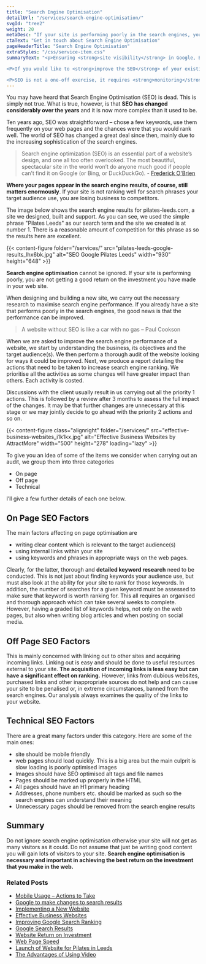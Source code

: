 ```yaml
---
title: "Search Engine Optimisation"
detailUrl: "/services/search-engine-optimisation/"
svgId: "tree2"
weight: 20
metaDesc: "If your site is performing poorly in the search engines, you are not getting a good return on the investment you have made in your web site."
ctaText: "Get in touch about Search Engine Optimisation"
pageHeaderTitle: "Search Engine Optimisation"
extraStyles: "/css/service-item.css"
summaryText: "<p>Ensuring <strong>site visibility</strong> in Google, Bing and other search engines is a priority for organisations. These days, search engine optimisation is far more than just matching keywords and acquiring incoming links. Many more factors have a significant bearing on where your site will be positioned in the search results for a given phrase.</p>

<P>If you would like to <strong>improve the SEO</strong> of your existing website, we can examine your site and make recommendations for improvement. These suggestions will cover ‘on page’ factors such as the content and technical elements as well as ‘off page’ aspects such as links and social media.</p>

<P>SEO is not a one-off exercise, it requires <strong>monitoring</strong> so that changes to search algorithms and the improvement of competitor sites are recognised and appropriate, timely action is taken.</p>"
---
```


You may have heard that Search Engine Optimisation (SEO) is dead. This is simply not true. What is true, however, is that **SEO has changed considerably over the years** and it is now more complex than it used to be.

Ten years ago, SEO was straightforward – chose a few keywords, use them frequently on your web pages and the chances were that you would rank well. The world of SEO has changed a great deal since then, mainly due to the increasing sophistication of the search engines.

> Search engine optimization (SEO) is an essential part of a website’s design, and one all too often overlooked. The most beautiful, spectacular site in the world won’t do anyone much good if people can’t find it on Google (or Bing, or DuckDuckGo). - [Frederick O'Brien](https://www.smashingmagazine.com/search-engine-optimization-checklist/)

**Where your pages appear in the search engine results, of course, still matters enormously**. If your site is not ranking well for search phrases your target audience use, you are losing business to competitors.

The image below shows the search engine results for pilates-leeds.com, a site we designed, built and support. As you can see, we used the simple phrase "Pilates Leeds" as our search term and the site we created is at number 1. There is a reasonable amount of competition for this phrase as so the results here are excellent.

{{< content-figure folder="/services/" src="pilates-leeds-google-results_lhx6bk.jpg" alt="SEO Google Pilates Leeds" width="930" height="648" >}}

**Search engine optimisation** cannot be ignored. If your site is performing poorly, you are not getting a good return on the investment you have made in your web site.

When designing and building a new site, we carry out the necessary research to maximise search engine performance. If you already have a site that performs poorly in the search engines, the good news is that the performance can be improved.

> A website without SEO is like a car with no gas – Paul Cookson

When we are asked to improve the search engine performance of a website, we start by understanding the business, its objectives and the target audience(s). We then perform a thorough audit of the website looking for ways it could be improved. Next, we produce a report detailing the actions that need to be taken to increase search engine ranking. We prioritise all the activities as some changes will have greater impact than others. Each activity is costed.

Discussions with the client usually result in us carrying out all the priority 1 actions. This is followed by a review after 3 months to assess the full impact of the changes. It may be that further changes are unnecessary at this stage or we may jointly decide to go ahead with the priority 2 actions and so on.

{{< content-figure class="alignright" folder="/services/" src="effective-business-websites_i1k1kx.jpg" alt="Effective Business Websites by AttractMore" width="500" height="278" loading="lazy" >}}

To give you an idea of some of the items we consider when carrying out an audit, we group them into three categories

- On page
- Off page
- Technical

I’ll give a few further details of each one below.

## On Page SEO Factors

The main factors affecting on page optimisation are

- writing clear content which is relevant to the target audience(s)
- using internal links within your site
- using keywords and phrases in appropriate ways on the web pages.

Clearly, for the latter, thorough and **detailed keyword research** need to be conducted. This is not just about finding keywords your audience use, but must also look at the ability for your site to rank for those keywords. In addition, the number of searches for a given keyword must be assessed to make sure that keyword is worth ranking for. This all requires an organised and thorough approach which can take several weeks to complete. However, having a graded list of keywords helps, not only on the web pages, but also when writing blog articles and when posting on social media.

## Off Page SEO Factors

This is mainly concerned with linking out to other sites and acquiring incoming links. Linking out is easy and should be done to useful resources external to your site. **The acquisition of incoming links is less easy but can have a significant effect on ranking.** However, links from dubious websites, purchased links and other inappropriate sources do not help and can cause your site to be penalised or, in extreme circumstances, banned from the search engines. Our analysis always examines the quality of the links to your website.

## Technical SEO Factors

There are a great many factors under this category. Here are some of the main ones:

- site should be mobile friendly
- web pages should load quickly. This is a big area but the main culprit is slow loading is poorly optimised images
- Images should have SEO optimised alt tags and file names
- Pages should be marked up properly in the HTML
- All pages should have an H1 primary heading
- Addresses, phone numbers etc. should be marked as such so the search engines can understand their meaning
- Unnecessary pages should be removed from the search engine results

## Summary

Do not ignore search engine optimisation otherwise your site will not get as many visitors as it could. Do not assume that just be writing good content you will gain lots of visitors to your site. **Search engine optimisation is necessary and important in achieving the best return on the investment that you make in the web.**

### Related Posts

- [Mobile Usage – Actions to Take](/blog/mobile-usage-actions-to-take/)
- [Google to make changes to search results](/blog/google-to-make-changes-to-search-results/)
- [Implementing a New Website](/blog/implementing-a-new-website/)
- [Effective Business Websites](/blog/effective-business-websites/)
- [Improving Google Search Ranking](/blog/improving-google-search-ranking/)
- [Google Search Results](/blog/google-search-results/)
- [Website Return on Investment](/blog/website-return-on-investment/)
- [Web Page Speed](/blog/web-page-speed/)
- [Launch of Website for Pilates in Leeds](/blog/launch-of-website-for-pilates-in-leeds/)
- [The Advantages of Using Video](/blog/the-advantages-of-using-video/)
